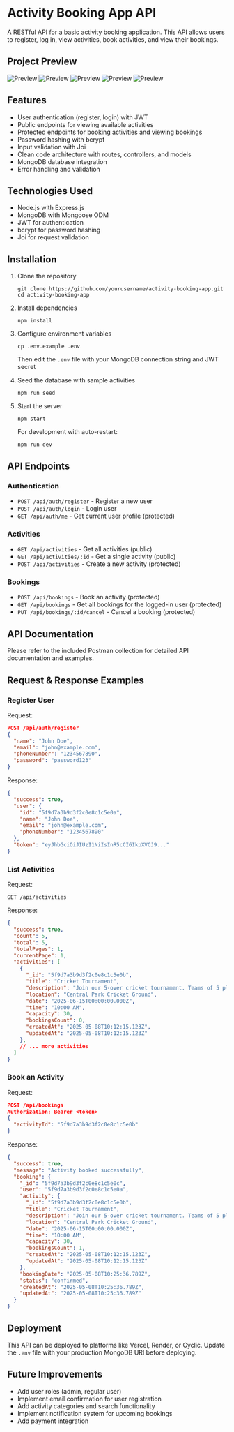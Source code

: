# Activity Booking App API

A RESTful API for a basic activity booking application. This API allows users to register, log in, view activities, book activities, and view their bookings.
## Project Preview

![Preview](https://github.com/aditya-devm02/assingmentmee/blob/main/assets/Screenshot%202025-05-08%20at%2020.30.42.png)
![Preview](https://github.com/aditya-devm02/assingmentmee/blob/main/assets/Screenshot%202025-05-08%20at%2020.36.50.png)
![Preview](https://github.com/aditya-devm02/assingmentmee/blob/main/assets/Screenshot%202025-05-08%20at%2020.37.02.png)
![Preview](https://github.com/aditya-devm02/assingmentmee/blob/main/assets/Screenshot%202025-05-08%20at%2020.39.25.png)
![Preview](https://github.com/aditya-devm02/assingmentmee/blob/main/assets/Screenshot%202025-05-08%20at%2020.51.57.png)


## Features

- User authentication (register, login) with JWT
- Public endpoints for viewing available activities
- Protected endpoints for booking activities and viewing bookings
- Password hashing with bcrypt
- Input validation with Joi
- Clean code architecture with routes, controllers, and models
- MongoDB database integration
- Error handling and validation

## Technologies Used

- Node.js with Express.js
- MongoDB with Mongoose ODM
- JWT for authentication
- bcrypt for password hashing
- Joi for request validation

## Installation

1. Clone the repository
   ```
   git clone https://github.com/yourusername/activity-booking-app.git
   cd activity-booking-app
   ```

2. Install dependencies
   ```
   npm install
   ```

3. Configure environment variables
   ```
   cp .env.example .env
   ```
   Then edit the `.env` file with your MongoDB connection string and JWT secret

4. Seed the database with sample activities
   ```
   npm run seed
   ```

5. Start the server
   ```
   npm start
   ```
   For development with auto-restart:
   ```
   npm run dev
   ```

## API Endpoints

### Authentication
- `POST /api/auth/register` - Register a new user
- `POST /api/auth/login` - Login user
- `GET /api/auth/me` - Get current user profile (protected)

### Activities
- `GET /api/activities` - Get all activities (public)
- `GET /api/activities/:id` - Get a single activity (public)
- `POST /api/activities` - Create a new activity (protected)

### Bookings
- `POST /api/bookings` - Book an activity (protected)
- `GET /api/bookings` - Get all bookings for the logged-in user (protected)
- `PUT /api/bookings/:id/cancel` - Cancel a booking (protected)

## API Documentation

Please refer to the included Postman collection for detailed API documentation and examples.

## Request & Response Examples

### Register User

Request:
```json
POST /api/auth/register
{
  "name": "John Doe",
  "email": "john@example.com",
  "phoneNumber": "1234567890",
  "password": "password123"
}
```

Response:
```json
{
  "success": true,
  "user": {
    "id": "5f9d7a3b9d3f2c0e8c1c5e0a",
    "name": "John Doe",
    "email": "john@example.com",
    "phoneNumber": "1234567890"
  },
  "token": "eyJhbGciOiJIUzI1NiIsInR5cCI6IkpXVCJ9..."
}
```

### List Activities

Request:
```
GET /api/activities
```

Response:
```json
{
  "success": true,
  "count": 5,
  "total": 5,
  "totalPages": 1,
  "currentPage": 1,
  "activities": [
    {
      "_id": "5f9d7a3b9d3f2c0e8c1c5e0b",
      "title": "Cricket Tournament",
      "description": "Join our 5-over cricket tournament. Teams of 5 players compete in a knockout format.",
      "location": "Central Park Cricket Ground",
      "date": "2025-06-15T00:00:00.000Z",
      "time": "10:00 AM",
      "capacity": 30,
      "bookingsCount": 0,
      "createdAt": "2025-05-08T10:12:15.123Z",
      "updatedAt": "2025-05-08T10:12:15.123Z"
    },
    // ... more activities
  ]
}
```

### Book an Activity

Request:
```json
POST /api/bookings
Authorization: Bearer <token>
{
  "activityId": "5f9d7a3b9d3f2c0e8c1c5e0b"
}
```

Response:
```json
{
  "success": true,
  "message": "Activity booked successfully",
  "booking": {
    "_id": "5f9d7a3b9d3f2c0e8c1c5e0c",
    "user": "5f9d7a3b9d3f2c0e8c1c5e0a",
    "activity": {
      "_id": "5f9d7a3b9d3f2c0e8c1c5e0b",
      "title": "Cricket Tournament",
      "description": "Join our 5-over cricket tournament. Teams of 5 players compete in a knockout format.",
      "location": "Central Park Cricket Ground",
      "date": "2025-06-15T00:00:00.000Z",
      "time": "10:00 AM",
      "capacity": 30,
      "bookingsCount": 1,
      "createdAt": "2025-05-08T10:12:15.123Z",
      "updatedAt": "2025-05-08T10:12:15.123Z"
    },
    "bookingDate": "2025-05-08T10:25:36.789Z",
    "status": "confirmed",
    "createdAt": "2025-05-08T10:25:36.789Z",
    "updatedAt": "2025-05-08T10:25:36.789Z"
  }
}
```

## Deployment

This API can be deployed to platforms like Vercel, Render, or Cyclic. Update the `.env` file with your production MongoDB URI before deploying.

## Future Improvements

- Add user roles (admin, regular user)
- Implement email confirmation for user registration
- Add activity categories and search functionality
- Implement notification system for upcoming bookings
- Add payment integration

